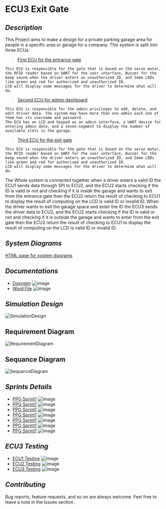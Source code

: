# **ECU3 Exit Gate**
## *Description*
This Project aims to make a design for a private parking garage area for people in a specific area or garage for a company.
This system is split into three ECUs:
 > [First ECU for the entrance gate](/ECU1/) 

    This ECU is responsible for the gate that is based on the servo motor, the RFID reader based on UART for the user interface, Buzzer for the beep sound when the driver enters an unauthorized ID, and Some LEDs like green and red for authorized and unauthorized ID.
    LCD will display some messages for the driver to determine what will do.

> [Second ECU for admin dashboard ](/ECU2/) 

    This ECU is responsible for the admin privileges to add, delete, and edit driver data. the system may have more than one admin each one of them has its username and password. 
    The ECU has an LCD and keypad as an admin interface, a UART device for entering admin data, and a seven-segment to display the number of available slots in the garage.

> [Third ECU for the exit gate ](/ECU3/) 

    This ECU is responsible for the gate that is based on the servo motor, the RFID reader based on UART for the user interface, Buzzer for the beep sound when the driver enters an unauthorized ID, and Some LEDs like green and red for authorized and unauthorized ID.
    LCD will display some messages for the driver to determine what will do.

The Whole system is connected together when a driver enters a valid ID the ECU1 sends data through SPI to ECU2, and the ECU2 starts checking if the ID is valid or not and checking if it is inside the garage and wants to exit from the entrance gate then the ECU2 return the result of checking to ECU1 to display the result of computing on the LCD is valid ID or invalid ID.
When the driver wants to exit the garage space and enter the ID the ECU3 sends the driver data to ECU2, and the ECU2 starts checking if the ID is valid or not and checking if it is outside the garage and wants to enter from the exit gate then the ECU2 return the result of checking to ECU1 to display the result of computing on the LCD is valid ID or invalid ID.

## *System Diagrams* 
 [HTML page for system diagrams ](/System%20Diagrams/doc.html) 

## *Documentations* 
- [Doxygen]([Doxygen]()) ![image](https://progress-bar.dev/0/)
- [Word File]([Word_File]()) ![image](https://progress-bar.dev/0/)


## *Simulation Design* 
![SimulationDesign](https://drive.google.com/uc?export=download&id=1FAMmp33Dq8oArrLlqkcdsdRqNVTlWEXP)

## Requirement Diagram
![RequirementDiagram](https://drive.google.com/uc?export=download&id=12t4j4HahuhJd27lik5dbc7H875zRNw_T)

## Sequance Diagram
![SequanceDiagram](https://drive.google.com/uc?export=download&id=1xhucH4LorB8i_Pav6T9dfesSjEZY5ERV)


## *Sprints Details* 
- [PPG Sprint1]([Sprint1_Details](../SprintsDetails/Sprint_1/README.md)) ![image](https://progress-bar.dev/100/)
- [PPG Sprint1]([Sprint2_Details](../SprintsDetails/Sprint_2/README.md)) ![image](https://progress-bar.dev/100/)
- [PPG Sprint1]([Sprint3_Details](../SprintsDetails/Sprint_3/README.md)) ![image](https://progress-bar.dev/100/)
- [PPG Sprint1]([Sprint4_Details](../SprintsDetails/Sprint_4/README.md)) ![image](https://progress-bar.dev/100/)
- [PPG Sprint1]([Sprint5_Details](../SprintsDetails/Sprint_5/README.md)) ![image](https://progress-bar.dev/100/)
- [PPG Sprint1]([Sprint6_Details](../SprintsDetails/Sprint_6/README.md)) ![image](https://progress-bar.dev/100/)
- [PPG Sprint1]([Sprint7_Details](../SprintsDetails/Sprint_7/README.md)) ![image](https://progress-bar.dev/100/)



## *ECU3 Testing*
- [ECU1 Testing]([ECU1_Testing](/ECU1/TestCases/ECU1_EntranceGate_TestCases.xlsx))  ![image](https://progress-bar.dev/100/)
- [ECU2 Testing]([ECU2_Testing](/ECU2/TestCases/ECU2_AdminDashboard.xlsx)) ![image](https://progress-bar.dev/100/)
- [ECU3 Testing]([ECU3_Testing](TestCases/ECU3_ExitGate_TestCases.xlsx)) ![image](https://progress-bar.dev/100/)


## *Contributing*  
Bug reports, feature requests, and so on are always welcome. Feel free to leave a note in the Issues section.


